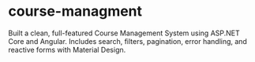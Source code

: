 # course-managment
Built a clean, full-featured Course Management System using ASP.NET Core and Angular. Includes search, filters, pagination, error handling, and reactive forms with Material Design.
